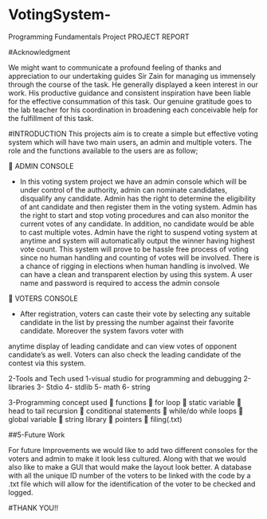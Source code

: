 # VotingSystem-
Programming Fundamentals Project 
PROJECT REPORT

#Acknowledgment

We might want to communicate a profound feeling of thanks and
appreciation to our undertaking guides Sir Zain for managing us
immensely through the course of the task. He generally displayed a
keen interest in our work. His productive guidance and consistent
inspiration have been liable for the effective consummation of this task.
Our genuine gratitude goes to the lab teacher for his coordination in
broadening each conceivable help for the fulfillment of this task.


#INTRODUCTION
This projects aim is to create a simple but effective voting system which
will have two main users, an admin and multiple voters. The role and the
functions available to the users are as follow;

 ADMIN CONSOLE
- In this voting system project we have an admin console which
will be under control of the authority, admin can nominate
candidates, disqualify any candidate. Admin has the right to
determine the eligibility of ant candidate and then register them
in the voting system. Admin has the right to start and stop
voting procedures and can also monitor the current votes of any
candidate. In addition, no candidate would be able to cast
multiple votes. Admin have the right to suspend voting system
at anytime and system will automatically output the winner
having highest vote count. This system will prove to be hassle
free process of voting since no human handling and counting of
votes will be involved. There is a chance of rigging in elections
when human handling is involved. We can have a clean and
transparent election by using this system. A user name and
password is required to access the admin console

 VOTERS CONSOLE
- After registration, voters can caste their vote by selecting any
suitable candidate in the list by pressing the number against
their favorite candidate. Moreover the system favors voter with

anytime display of leading candidate and can view votes of
opponent candidate’s as well.
Voters can also check the leading candidate of the contest via
this system.

2-Tools and Tech used
1-visual studio for programming and debugging
2-libraries
3- Stdio
4- stdlib
5- math
6- string

3-Programming concept used
 functions
 for loop
 static variable
 head to tail recursion
 conditional statements
 while/do while loops
 global variable
 string library
 pointers
 filing(.txt)


##5-Future Work

For future Improvements we would like to add two different consoles for
the voters and admin to make it look less cultured. Along with that we
would also like to make a GUI that would make the layout look better. A
database with all the unique ID number of the voters to be linked with
the code by a .txt file which will allow for the identification of the voter to
be checked and logged.

#THANK YOU!!
